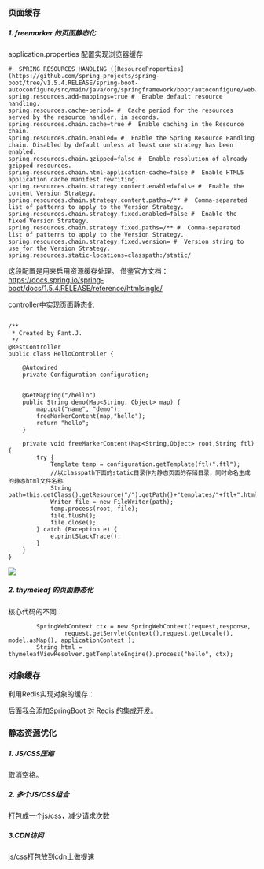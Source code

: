 ###   页面缓存

#####    1. freemarker 的页面静态化
application.properties 配置实现浏览器缓存

```
#  SPRING RESOURCES HANDLING ([ResourceProperties](https://github.com/spring-projects/spring-boot/tree/v1.5.4.RELEASE/spring-boot-autoconfigure/src/main/java/org/springframework/boot/autoconfigure/web/ResourceProperties.java))
spring.resources.add-mappings=true #  Enable default resource handling.
spring.resources.cache-period= #  Cache period for the resources served by the resource handler, in seconds.
spring.resources.chain.cache=true #  Enable caching in the Resource chain.
spring.resources.chain.enabled= #  Enable the Spring Resource Handling chain. Disabled by default unless at least one strategy has been enabled.
spring.resources.chain.gzipped=false #  Enable resolution of already gzipped resources.
spring.resources.chain.html-application-cache=false #  Enable HTML5 application cache manifest rewriting.
spring.resources.chain.strategy.content.enabled=false #  Enable the content Version Strategy.
spring.resources.chain.strategy.content.paths=/** #  Comma-separated list of patterns to apply to the Version Strategy.
spring.resources.chain.strategy.fixed.enabled=false #  Enable the fixed Version Strategy.
spring.resources.chain.strategy.fixed.paths=/** #  Comma-separated list of patterns to apply to the Version Strategy.
spring.resources.chain.strategy.fixed.version= #  Version string to use for the Version Strategy.
spring.resources.static-locations=classpath:/static/

```
这段配置是用来启用资源缓存处理。
借鉴官方文档：https://docs.spring.io/spring-boot/docs/1.5.4.RELEASE/reference/htmlsingle/

controller中实现页面静态化
```

/**
 * Created by Fant.J.
 */
@RestController
public class HelloController {

    @Autowired
    private Configuration configuration;


    @GetMapping("/hello")
    public String demo(Map<String, Object> map) {
        map.put("name", "demo");
        freeMarkerContent(map,"hello");
        return "hello";
    }

    private void freeMarkerContent(Map<String,Object> root,String ftl){
        try {
            Template temp = configuration.getTemplate(ftl+".ftl");
            //以classpath下面的static目录作为静态页面的存储目录，同时命名生成的静态html文件名称
            String path=this.getClass().getResource("/").getPath()+"templates/"+ftl+".html";
            Writer file = new FileWriter(path);
            temp.process(root, file);
            file.flush();
            file.close();
        } catch (Exception e) {
            e.printStackTrace();
        }
    }
}

```
![](https://upload-images.jianshu.io/upload_images/5786888-e284b06f1dd44bb8.png?imageMogr2/auto-orient/strip%7CimageView2/2/w/1240)

#####    2. thymeleaf 的页面静态化
核心代码的不同：
```
    	SpringWebContext ctx = new SpringWebContext(request,response,
    			request.getServletContext(),request.getLocale(), model.asMap(), applicationContext );
    	String html = thymeleafViewResolver.getTemplateEngine().process("hello", ctx);
```
###   对象缓存
利用Redis实现对象的缓存：

后面我会添加SpringBoot 对 Redis 的集成开发。

###   静态资源优化

#####    1. JS/CSS压缩
取消空格。
#####    2. 多个JS/CSS组合
打包成一个js/css，减少请求次数
#####    3.CDN访问
js/css打包放到cdn上做提速
